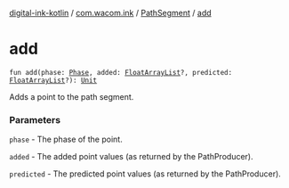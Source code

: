 [digital-ink-kotlin](../../index.md) / [com.wacom.ink](../index.md) / [PathSegment](index.md) / [add](./add.md)

# add

`fun add(phase: `[`Phase`](../-phase/index.md)`, added: `[`FloatArrayList`](../-float-array-list/index.md)`?, predicted: `[`FloatArrayList`](../-float-array-list/index.md)`?): `[`Unit`](https://kotlinlang.org/api/latest/jvm/stdlib/kotlin/-unit/index.html)

Adds a point to the path segment.

### Parameters

`phase` - The phase of the point.

`added` - The added point values (as returned by the PathProducer).

`predicted` - The predicted point values (as returned by the PathProducer).